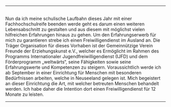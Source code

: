 
***

<br>
Nun da ich meine schulische Laufbahn dieses Jahr mit einer Fachhochschulreife beenden werde geht es darum einen weiteren Lebensabschnitt zu gestalten und aus diesem mit möglichst vielen hilfreichen Erfahrungen hinaus zu gehen. Um den Erfahrungserwerb für mich zu garantieren strebe ich einen Freiwilligendienst im Ausland an. Die Träger Organisation für dieses Vorhaben ist der Gemeinnützige Verein Freunde der Erziehungskunst e.V., welcher es Ermöglicht im Rahmen des Programms Internationaler Jugendfreiwilligendienst (IJFD)  und dem Förderprogramm „weltwärts“, seine Fähigkeiten sowie seine Erfahrungswerte und Kompetenzen zu steigern. Voraussichtlich werde ich ab September in einer Einrichtung für Menschen mit besonderen Bedürfnissen arbeiten, welche in Neuseeland gelegen ist. Mich begeistert an dieser Einrichtung die Art, mit welcher  betreuten Menschen behandelt werden. Ich habe daher die Intention dort einen Freiwilligendienst für 12 Monate zu leisten.   
<br>

***

